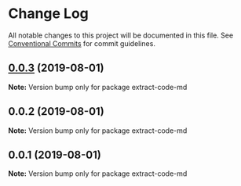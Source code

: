 # Change Log

All notable changes to this project will be documented in this file.
See [Conventional Commits](https://conventionalcommits.org) for commit guidelines.

## [0.0.3](https://github.com/imcuttle/intuitional-test/compare/v0.0.2...v0.0.3) (2019-08-01)

**Note:** Version bump only for package extract-code-md

## 0.0.2 (2019-08-01)

**Note:** Version bump only for package extract-code-md

## 0.0.1 (2019-08-01)

**Note:** Version bump only for package extract-code-md
